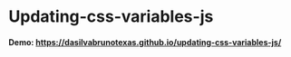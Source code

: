 # Updating-css-variables-js


#### Demo: https://dasilvabrunotexas.github.io/updating-css-variables-js/